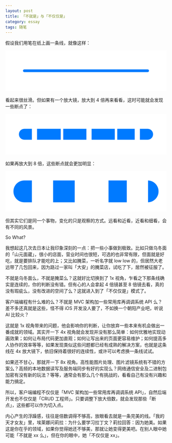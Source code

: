 ```yaml
---
layout: post
title: 「不就是」与「不仅仅是」
category: essay
tags: 随笔
---
```


假设我们用笔在纸上画一条线，就像这样：

![](/image/scale-1x.png)

看起来很丝滑。但如果有一个放大镜，放大到 4 倍再来看看，这时可能就会发现一些断点了：

![](/image/scale-4x.png)

如果再放大到 8 倍，这些断点就会更加明显：

![](/image/scale-8x.png)

但其实它们是同一个事物，变化的只是观察的方式。远看和近看，近看和细看，会有不同的风景。

So What?

我想起这几次去日本让我印象深刻的一点：把一些小事做到极致。比如只做乌冬面的「山元面蔵」，很小的店面，营业时间也很短，可选的也非常有限，但面就是好吃，就是要排队才能吃的上；又比如腌菜，一听名字就 low low 的，但居然大老远带了几包回来，因为路过一家叫「大安」的腌菜店，试吃了下，居然被征服了。

不就是乌冬面么，不就是腌菜么？这就好比切换到了 1x 视角，乍看之下那条线确实是连续的，你的判断没有错。但有心的人会拿起 4 倍镜甚至 8 倍镜去看，真的没有瑕疵么，没有改进的空间了么？这就进入到了「不仅仅是」模式了。

客户端编程有什么难的么？不就是 MVC 架构加一些常用库再调调系统 API 么？差不多还真就是这些，怪不得 iOS 开发没人要了，不如换一个朝阳产业吧，听说 AI 比较火？

这就是 1x 视角带来的问题，他会影响你的判断，让你放弃一些本来有机会做出一番成就的领域。其实开一下 4x 视角就会发现并没有那么简单：如何优雅地实现动画效果；如何让布局代码更加直观；如何让写出来的页面更容易维护；如何提高多人协作的效率等等，如果发现类似这些问题都已经有成熟的解决方案，也就是这条线在 4x 放大镜下，依旧保持着很好的连续性，或许可以考虑换一条线试试。

如果还不甘心，那就开一下 8x 视角。高性能图片处理、图片滤镜系统有不错的方案么？高频的本地数据读写及服务端同步有好的实现么？网络通信安全及二进制包加密有没有新的玩法？等等，通常会有那么几个有挑战的，看看自己有没有兴趣和能力搞定。

所以，客户端编程不仅仅是「MVC 架构加一些常用库再调调系统 API」，自然后端开发也不仅仅是「CRUD 工程师」。只要调整下放大倍数，就会发现那些「断点」，这些都可以作为切入点。

内心产生的浮躁感，往往是倍数调得不够高，放眼看去就是一条完美的线。「我的天才女友」里，埃莱娜问莉拉：为什么要学习拉丁文？莉拉回答：因为她美。如果这是你在乎的领域，如果你觉得她还不够美，那就让她变得更美吧。在别人眼中她可能「不就是 xx 么」，但在你的眼中，她「不仅仅是 xx」。
